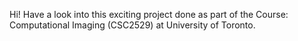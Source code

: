 Hi! Have a look into this exciting project done as part of the Course: Computational Imaging (CSC2529) at University of Toronto.
